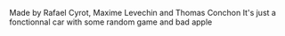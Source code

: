 Made by Rafael Cyrot, Maxime Levechin and Thomas Conchon
It's just a fonctionnal car with some random game and bad apple